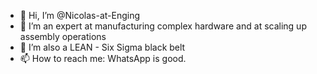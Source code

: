 - 👋 Hi, I’m @Nicolas-at-Enging
- 👀 I’m an expert at manufacturing complex hardware and at scaling up assembly operations 
- 🌱 I’m also a LEAN - Six Sigma black belt 
- 📫 How to reach me: WhatsApp is good. 

<!---
Nicolas-at-Enging/Nicolas-at-Enging is a ✨ special ✨ repository because its `README.md` (this file) appears on your GitHub profile.
You can click the Preview link to take a look at your changes.
--->

